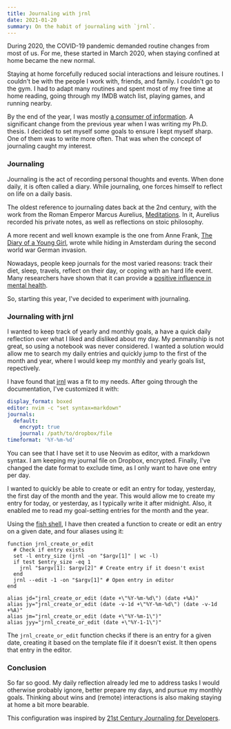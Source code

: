 ```yaml
---
title: Journaling with jrnl
date: 2021-01-20
summary: On the habit of journaling with `jrnl`.
---
```

During 2020, the COVID-19 pandemic demanded routine changes from most of us. For me, these started in March 2020, when staying confined at home became the new normal.

Staying at home forcefully reduced social interactions and leisure routines. I couldn't be with the people I work with, friends, and family. I couldn't go to the gym. I had to adapt many routines and spent most of my free time at home reading, going through my IMDB watch list, playing games, and running nearby.

By the end of the year, I was mostly [a consumer of information](https://medium.com/swlh/consumer-vs-producer-a-change-in-mindset-that-will-change-your-life-11cf8092e3e6). A significant change from the previous year when I was writing my Ph.D. thesis. I decided to set myself some goals to ensure I kept myself sharp. One of them was to write more often. That was when the concept of journaling caught my interest.

### Journaling
Journaling is the act of recording personal thoughts and events. When done daily, it is often called a diary. While journaling, one forces himself to reflect on life on a daily basis.

The oldest reference to journaling dates back at the 2nd century, with the work from the Roman Emperor Marcus Aurelius, [Meditations](https://en.wikipedia.org/wiki/Meditations). In it, Aurelius recorded his private notes, as well as reflections on stoic philosophy.

A more recent and well known example is the one from Anne Frank, [The Diary of a Young Girl](https://en.wikipedia.org/wiki/The_Diary_of_a_Young_Girl), wrote while hiding in Amsterdam during the second world war German invasion.

Nowadays, people keep journals for the most varied reasons: track their diet, sleep, travels, reflect on their day, or coping with an hard life event. Many researchers have shown that it can provide a [positive influence in mental health](https://dailystoic.com/journaling/).

So, starting this year, I've decided to experiment with journaling.

### Journaling with jrnl
I wanted to keep track of yearly and monthly goals, a have a quick daily reflection over what I liked and disliked about my day. My penmanship is not great, so using a notebook was never considered. I wanted a solution would allow me to search my daily entries and quickly jump to the first of the month and year, where I would keep my monthly and yearly goals list, repectively.

I have found that [jrnl](https://jrnl.sh/) was a fit to my needs. After going through the documentation, I've customized it with:
```yaml
display_format: boxed
editor: nvim -c "set syntax=markdown"
journals:
  default:
    encrypt: true
    journal: /path/to/dropbox/file
timeformat: '%Y-%m-%d'
```
You can see that I have set it to use Neovim as editor, with a markdown syntax. I am keeping my journal file on Dropbox, encrypted. Finally, I've changed the date format to exclude time, as I only want to have one entry per day.

I wanted to quickly be able to create or edit an entry for today, yesterday, the first day of the month and the year. This would allow me to create my entry for today, or yesterday, as I typically write it after midnight. Also, it enabled me to read my goal-setting entries for the month and the year.

Using the [fish shell](https://fishshell.com/), I have then created a function to create or edit an entry on a given date, and four aliases using it:

```fish
function jrnl_create_or_edit
  # Check if entry exists
  set -l entry_size (jrnl -on "$argv[1]" | wc -l)
  if test $entry_size -eq 1
    jrnl "$argv[1]: $argv[2]" # Create entry if it doesn't exist
  end
  jrnl --edit -1 -on "$argv[1]" # Open entry in editor
end

alias jd="jrnl_create_or_edit (date +\"%Y-%m-%d\") (date +%A)"
alias jy="jrnl_create_or_edit (date -v-1d +\"%Y-%m-%d\") (date -v-1d +%A)"
alias jm="jrnl_create_or_edit (date +\"%Y-%m-1\")"
alias jyy="jrnl_create_or_edit (date +\"%Y-1-1\")"
```

The `jrnl_create_or_edit` function checks if there is an entry for a given date, creating it based on the template file if it doesn't exist. It then opens that entry in the editor.

### Conclusion
So far so good. My daily reflection already led me to address tasks I would otherwise probably ignore, better prepare my days, and pursue my monthly goals. Thinking about wins and (remote) interactions is also making staying at home a bit more bearable.

This configuration was inspired by [21st Century Journaling for Developers](https://medium.com/@mntlmaxi/21st-century-journaling-for-developers-f3a1c2a8eb4e).
